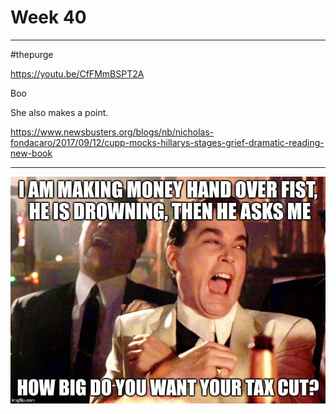 # Week 40

---

\#thepurge

https://youtu.be/CfFMmBSPT2A

Boo

She also makes a point.

https://www.newsbusters.org/blogs/nb/nicholas-fondacaro/2017/09/12/cupp-mocks-hillarys-stages-grief-dramatic-reading-new-book

---

![](DK5EzC2X0AApM-b.jpg)

